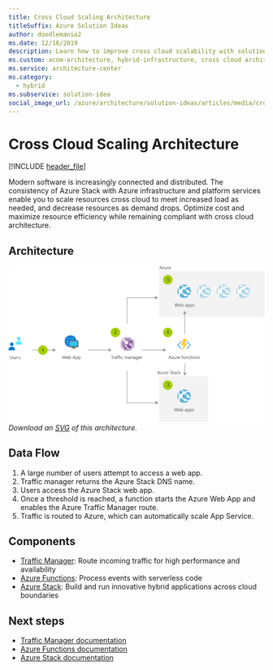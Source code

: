 ```yaml
---
title: Cross Cloud Scaling Architecture
titleSuffix: Azure Solution Ideas
author: doodlemania2
ms.date: 12/16/2019
description: Learn how to improve cross cloud scalability with solution architecture that includes Azure Stack. A step-by-step flowchart details instructions for implementation.
ms.custom: acom-architecture, hybrid-infrastructure, cross cloud architecture, cloud scalability, scalability,  cross cloud, interactive-diagram, 'https://azure.microsoft.com/solutions/architecture/cross-cloud-scaling/'
ms.service: architecture-center
ms.category:
  - hybrid
ms.subservice: solution-idea
social_image_url: /azure/architecture/solution-ideas/articles/media/cross-cloud-scaling.png
---
```


# Cross Cloud Scaling Architecture

[!INCLUDE [header_file](../../../includes/sol-idea-header.md)]

Modern software is increasingly connected and distributed. The consistency of Azure Stack with Azure infrastructure and platform services enable you to scale resources cross cloud to meet increased load as needed, and decrease resources as demand drops. Optimize cost and maximize resource efficiency while remaining compliant with cross cloud architecture.

## Architecture

![Architecture diagram](../media/cross-cloud-scaling.png)
*Download an [SVG](../media/cross-cloud-scaling.svg) of this architecture.*

## Data Flow

1. A large number of users attempt to access a web app.
1. Traffic manager returns the Azure Stack DNS name.
1. Users access the Azure Stack web app.
1. Once a threshold is reached, a function starts the Azure Web App and enables the Azure Traffic Manager route.
1. Traffic is routed to Azure, which can automatically scale App Service.

## Components

* [Traffic Manager](https://azure.microsoft.com/services/traffic-manager): Route incoming traffic for high performance and availability
* [Azure Functions](https://azure.microsoft.com/services/functions): Process events with serverless code
* [Azure Stack](https://azure.microsoft.com/overview/azure-stack): Build and run innovative hybrid applications across cloud boundaries

## Next steps

* [Traffic Manager documentation](https://docs.microsoft.com/azure/traffic-manager)
* [Azure Functions documentation](https://docs.microsoft.com/azure/azure-functions)
* [Azure Stack documentation](https://docs.microsoft.com/azure/azure-stack/user/azure-stack-solution-cloud-burst)
